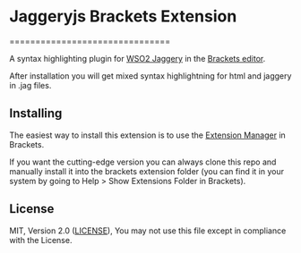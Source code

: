 # Jaggeryjs Brackets Extension

===============================

A syntax highlighting plugin for [WSO2 Jaggery](http://jaggeryjs.org/) in the [Brackets editor](http://brackets.io/).

After installation you will get mixed syntax highlightning for html and jaggery in .jag files.

## Installing

The easiest way to install this extension is to use the [Extension Manager](github.com/adobe/brackets/wiki/Brackets-Extensions) in Brackets.

If you want the cutting-edge version you can always clone this repo and manually install it into the brackets extension folder (you can find it in your system by going to Help > Show Extensions Folder in Brackets).

## License

MIT, Version 2.0 ([LICENSE](LICENSE)), You may not use this file except in compliance with the License.
